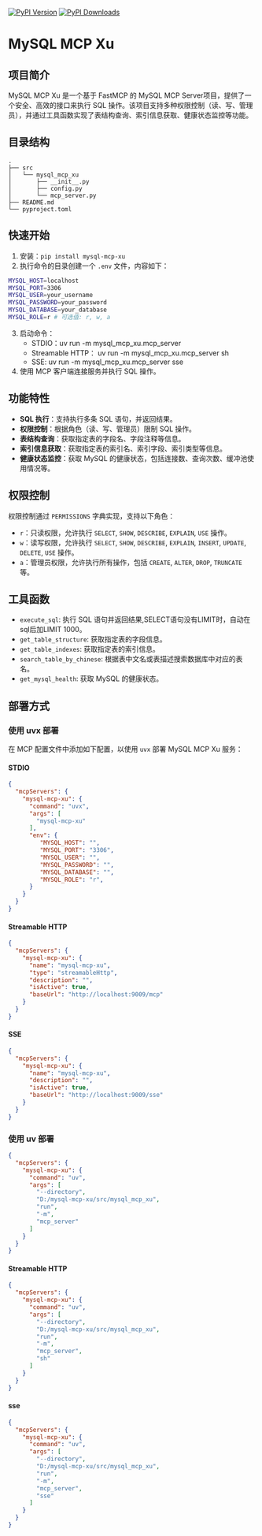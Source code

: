 [![PyPI Version](https://img.shields.io/pypi/v/mysql-mcp-xu)](https://pypi.org/project/mysql-mcp-xu)
[![PyPI Downloads](https://static.pepy.tech/badge/mysql-mcp-xu)](https://pepy.tech/projects/mysql-mcp-xu)
# MySQL MCP Xu

## 项目简介
MySQL MCP Xu 是一个基于 FastMCP 的 MySQL MCP Server项目，提供了一个安全、高效的接口来执行 SQL 操作。该项目支持多种权限控制（读、写、管理员），并通过工具函数实现了表结构查询、索引信息获取、健康状态监控等功能。

## 目录结构
```
.
├── src
│   └── mysql_mcp_xu
│       ├── __init__.py
│       ├── config.py
│       └── mcp_server.py
├── README.md
└── pyproject.toml
```

## 快速开始
1. 安装：`pip install mysql-mcp-xu`
2. 执行命令的目录创建一个 `.env` 文件，内容如下：
```bash
MYSQL_HOST=localhost
MYSQL_PORT=3306
MYSQL_USER=your_username
MYSQL_PASSWORD=your_password
MYSQL_DATABASE=your_database
MYSQL_ROLE=r # 可选值: r, w, a
```
3. 启动命令：
   - STDIO：uv run -m mysql_mcp_xu.mcp_server 
   - Streamable HTTP： uv run -m mysql_mcp_xu.mcp_server sh
   - SSE: uv run -m mysql_mcp_xu.mcp_server sse
4. 使用 MCP 客户端连接服务并执行 SQL 操作。

## 功能特性
- **SQL 执行**：支持执行多条 SQL 语句，并返回结果。
- **权限控制**：根据角色（读、写、管理员）限制 SQL 操作。
- **表结构查询**：获取指定表的字段名、字段注释等信息。
- **索引信息获取**：获取指定表的索引名、索引字段、索引类型等信息。
- **健康状态监控**：获取 MySQL 的健康状态，包括连接数、查询次数、缓冲池使用情况等。


## 权限控制
权限控制通过 `PERMISSIONS` 字典实现，支持以下角色：
- `r`：只读权限，允许执行 `SELECT`, `SHOW`, `DESCRIBE`, `EXPLAIN`, `USE` 操作。
- `w`：读写权限，允许执行 `SELECT`, `SHOW`, `DESCRIBE`, `EXPLAIN`, `INSERT`, `UPDATE`, `DELETE`, `USE` 操作。
- `a`：管理员权限，允许执行所有操作，包括 `CREATE`, `ALTER`, `DROP`, `TRUNCATE` 等。

## 工具函数
- `execute_sql`: 执行 SQL 语句并返回结果,SELECT语句没有LIMIT时，自动在sql后加LIMIT 1000。
- `get_table_structure`: 获取指定表的字段信息。
- `get_table_indexes`: 获取指定表的索引信息。
- `search_table_by_chinese`: 根据表中文名或表描述搜索数据库中对应的表名。
- `get_mysql_health`: 获取 MySQL 的健康状态。

## 部署方式

### 使用 uvx 部署

在 MCP 配置文件中添加如下配置，以使用 `uvx` 部署 MySQL MCP Xu 服务：
#### STDIO

```json
{
  "mcpServers": {
    "mysql-mcp-xu": {
      "command": "uvx",
      "args": [
        "mysql-mcp-xu"
      ],
      "env": {
         "MYSQL_HOST": "", 
         "MYSQL_PORT": "3306",
         "MYSQL_USER": "",
         "MYSQL_PASSWORD": "",
         "MYSQL_DATABASE": "",
         "MYSQL_ROLE": "r",
      }
    }
  }
}
```
#### Streamable HTTP

```json
{
  "mcpServers": {
    "mysql-mcp-xu": {
      "name": "mysql-mcp-xu",
      "type": "streamableHttp",
      "description": "",
      "isActive": true,
      "baseUrl": "http://localhost:9009/mcp"
    }
  }
}
```
#### SSE

```json
{
  "mcpServers": {
    "mysql-mcp-xu": {
      "name": "mysql-mcp-xu",
      "description": "",
      "isActive": true,
      "baseUrl": "http://localhost:9009/sse"
    }
  }
}
```
### 使用 uv 部署
```json
{
  "mcpServers": {
    "mysql-mcp-xu": {
      "command": "uv",
      "args": [
        "--directory",
        "D:/mysql-mcp-xu/src/mysql_mcp_xu",
        "run",
        "-m",
        "mcp_server"
      ]
    }
  }
}
```
#### Streamable HTTP
```json
{
  "mcpServers": {
    "mysql-mcp-xu": {
      "command": "uv",
      "args": [
        "--directory",
        "D:/mysql-mcp-xu/src/mysql_mcp_xu",
        "run",
        "-m",
        "mcp_server",
        "sh"
      ]
    }
  }
}
```

#### sse
```json
{
  "mcpServers": {
    "mysql-mcp-xu": {
      "command": "uv",
      "args": [
        "--directory",
        "D:/mysql-mcp-xu/src/mysql_mcp_xu",
        "run",
        "-m",
        "mcp_server",
        "sse"
      ]
    }
  }
}
```
